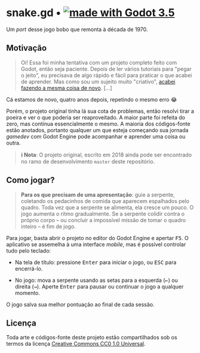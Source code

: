 # snake.gd • [![made with Godot 3.5][badge]][godot]

Um _port_ desse jogo bobo que remonta à década de 1970.


## Motivação

> Oi! Essa foi minha tentativa com um projeto completo feito com Godot, então
> seja paciente. Depois de ler vários tutoriais para "pegar o jeito", eu
> precisava de algo rápido e fácil para praticar o que acabei de aprender. Mas
> como sou um sujeito muito "criativo", [acabei fazendo a mesma coisa de
> novo][phaser]. [...]

Cá estamos de novo, quatro anos depois, repetindo o mesmo erro 😂

Porém, o projeto original tinha lá sua cota de problemas, então resolvi tirar a
poeira e ver o que poderia ser reaproveitado. A maior parte foi refeita do zero,
mas continua essencialmente o mesmo. A maioria dos códigos-fonte estão anotados,
portanto qualquer um que esteja começando sua jornada _gamedev_ com Godot Engine
pode acompanhar e aprender uma coisa ou outra.

> **ℹ Nota**: O projeto original, escrito em 2018 ainda pode ser encontrado no
> ramo de desenvolvimento `master` deste repositório.


## Como jogar?

> **Para os que precisam de uma apresentação**: guie a serpente, coletando os
> pedacinhos de comida que aparecem espalhados pelo quadro. Toda vez que a
> serpente se alimenta, ela cresce um pouco. O jogo aumenta o ritmo
> gradualmente. Se a serpente colidir contra o próprio corpo – ou concluir a
> impossível missão de tomar o quadro inteiro – é fim de jogo.

Para jogar, basta abrir o projeto no editor do Godot Engine e apertar
<kbd>F5</kbd>. O aplicativo se assemelha à uma interface _mobile_, mas é
possível controlar tudo pelo teclado:

  - Na tela de título: pressione <kbd>Enter</kbd> para iniciar o jogo,
    ou <kbd>ESC</kbd> para encerrá-lo.

  - No jogo: mova a serpente usando as setas para a esquerda (<kbd>←</kbd>) ou
    direita (<kbd>→</kbd>). Aperte <kbd>Enter</kbd> para pausar ou continuar o
    jogo a qualquer momento.

O jogo salva sua melhor pontuação ao final de cada sessão.


## Licença

Toda arte e códigos-fonte deste projeto estão compartilhados sob os termos da
licença [Creative Commons CC0 1.0 Universal](LICENSE.md).

[godot]: https://godotengine.org/
[badge]: https://flat.badgen.net/badge/made%20with/Godot%203.5/478cbf
[phaser]: https://github.com/rblopes/phaser-3-snake-game
